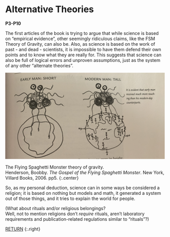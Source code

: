 # Alternative Theories
**P3-P10**

The first articles of the book is trying to argue that 
while science is based on “empirical evidence”, other seemingly ridiculous claims, 
like the FSM Theory of Gravity, can also be. 
Also, as science is based on the work of past - and dead - scientists, 
it is impossible to have them defend their own points and to know what they are really for. 
This suggests that science can also be full of logical errors and unproven assumptions, 
just as the system of any other “alternate theories”.

![FSM Theory of Gravity](/static/FSM%20Theory%20of%20Gravity.jpg)

The Flying Spaghetti Monster theory of gravity.  
Henderson, Boobby. *The Gospel of the Flying Spaghetti Monster*. New York, Villard Books, 2006. pp5.
{:.center}

So, as my personal deduction, science can  in some ways be considered a religion; 
it is based on nothing but models and math, 
it generated a system out of those things,
and it tries to explain the world for people.

(What about rituals and/or religious belongings?  
Well, not to mention religions don’t *require* rituals, 
aren’t laboratory requirements and publication-related regulations similar to “rituals”?)

[RETURN](/Book%20Notes)
{:.right}
